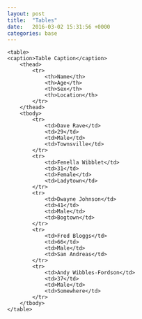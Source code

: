 ```yaml
---
layout: post
title:  "Tables"
date:   2016-03-02 15:31:56 +0000
categories: base
---
```


<div class="rowcolumn">

    <table>
    <caption>Table Caption</caption>
        <thead>
            <tr>
                <th>Name</th>
                <th>Age</th>
                <th>Sex</th>
                <th>Location</th>
            </tr>
        </thead>
        <tbody>
            <tr>
                <td>Dave Rave</td>
                <td>29</td>
                <td>Male</td>
                <td>Townsville</td>
            </tr>
            <tr>
                <td>Fenella Wibblet</td>
                <td>31</td>
                <td>Female</td>
                <td>Ladytown</td>
            </tr>
            <tr>
                <td>Dwayne Johnson</td>
                <td>41</td>
                <td>Male</td>
                <td>Bogtown</td>
            </tr>
            <tr>
                <td>Fred Bloggs</td>
                <td>66</td>
                <td>Male</td>
                <td>San Andreas</td>
            </tr>
            <tr>
                <td>Andy Wibbles-Fordson</td>
                <td>37</td>
                <td>Male</td>
                <td>Somewhere</td>
            </tr>
        </tbody>
    </table>

</div>
